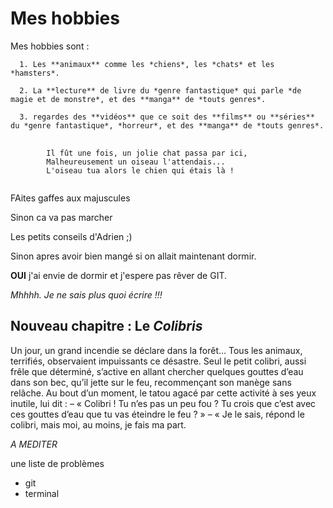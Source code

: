 # **Mes hobbies**

Mes hobbies sont :

      1. Les **animaux** comme les *chiens*, les *chats* et les *hamsters*.

      2. La **lecture** de livre du *genre fantastique* qui parle *de magie et de monstre*, et des **manga** de *touts genres*.

      3. regardes des **vidéos** que ce soit des **films** ou **séries** du *genre fantastique*, *horreur*, et des **manga** de *touts genres*.


<pre>
	<code>
		Il fût une fois, un jolie chat passa par ici,
		Malheureusement un oiseau l'attendais...
		L'oiseau tua alors le chien qui étais là !
	</code>
</pre>

FAites gaffes aux majuscules

Sinon ca va pas marcher

Les petits conseils d'Adrien ;)

Sinon apres avoir bien mangé si on allait maintenant dormir.

**OUI** j'ai envie de dormir et j'espere pas rêver de GIT.

*Mhhhh. Je ne sais plus quoi écrire !!!*

## Nouveau chapitre : Le *Colibris*

Un jour, un grand incendie se déclare dans la forêt… Tous les 
animaux, terrifiés, observaient impuissants ce désastre. Seul le 
petit colibri, aussi frêle que déterminé, s’active en allant 
chercher quelques gouttes d’eau dans son bec, qu’il jette sur le 
feu, recommençant son manège sans relâche. Au bout d’un moment, 
le tatou agacé par cette activité à ses yeux inutile, lui dit : – 
« Colibri ! Tu n’es pas un peu fou ? Tu crois que c’est avec ces 
gouttes d’eau que tu vas éteindre le feu ? » – « Je le sais, 
répond le colibri, mais moi, au moins, je fais ma part.

_A MEDITER_

une liste de problèmes
* git
* terminal